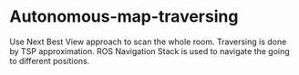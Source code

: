 # Autonomous-map-traversing

Use Next Best View approach to scan the whole room. Traversing is done by TSP approximation. ROS Navigation Stack is used to navigate the going to different positions.
